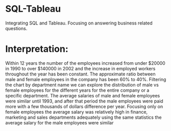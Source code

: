 # SQL-Tableau
Integrating SQL and Tableau. Focusing on answering business related questions.

# Interpretation:
Within 12 years the number of the employees increased from under $20000 in 1990 to over $140000 in 2002 and the increase in employed workers throughout the year has been constant.
The approximate ratio between male and female employees in the company has been 60% to 40%.
Filtering the chart by department name we can explore the distribution of male vs female employees for the different years for the entire company or a specific department.
The average salaries of male and female employees were similar until 1993, and after that period the male employees were paid more with a few thousands of dollars difference per year.
Focusing only on female employees the average salary was relatively high in finance, marketing and sales departments adequately using the same statistics the average salary for the male employees were similar
